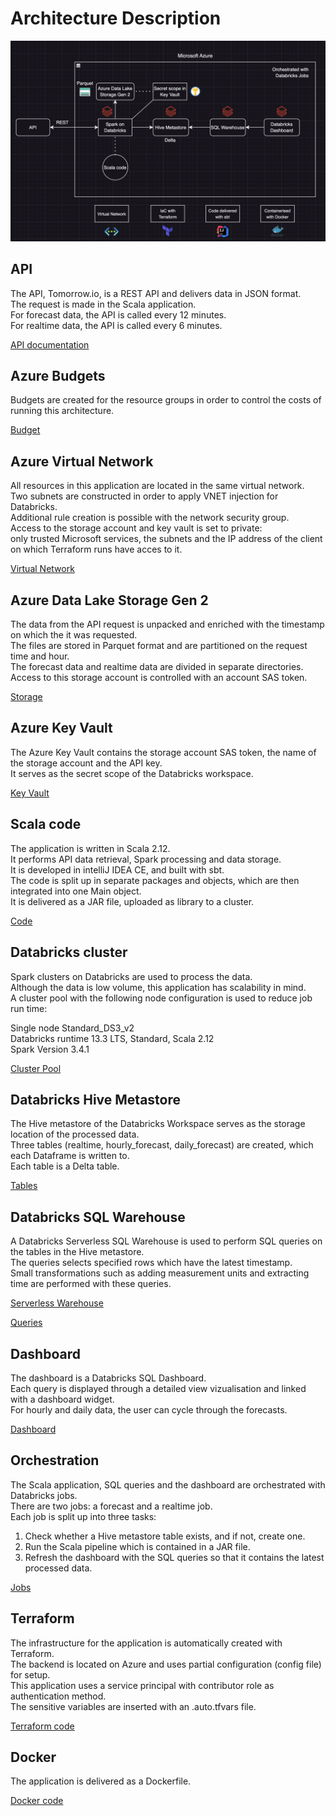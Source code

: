 # Architecture Description

![Architecture Diagram](diagram.png)

## API

The API, Tomorrow.io, is a REST API and delivers data in JSON format.  
The request is made in the Scala application.  
For forecast data, the API is called every 12 minutes.  
For realtime data, the API is called every 6 minutes.

[API documentation](API.md)

## Azure Budgets

Budgets are created for the resource groups in order to control the costs of running this architecture.

[Budget](/code/terraform/modules/azure/budget/main.tf)

## Azure Virtual Network

All resources in this application are located in the same virtual network.  
Two subnets are constructed in order to apply VNET injection for Databricks.  
Additional rule creation is possible with the network security group.  
Access to the storage account and key vault is set to private:  
only trusted Microsoft services, the subnets and the IP address of the client on which Terraform runs have acces to it.

[Virtual Network](/code/terraform/modules/azure/vnet/main.tf)

## Azure Data Lake Storage Gen 2  

The data from the API request is unpacked and enriched with the timestamp on which the it was requested.  
The files are stored in Parquet format and are partitioned on the request time and hour.  
The forecast data and realtime data are divided in separate directories.  
Access to this storage account is controlled with an account SAS token.  

[Storage](/code/terraform/modules/azure/storage/main.tf)

## Azure Key Vault

The Azure Key Vault contains the storage account SAS token, the name of the storage account and the API key.  
It serves as the secret scope of the Databricks workspace.  

[Key Vault](/code/terraform/modules/azure/keyvault/main.tf)

## Scala code

The application is written in Scala 2.12.  
It performs API data retrieval, Spark processing and data storage.  
It is developed in intelliJ IDEA CE, and built with sbt.  
The code is split up in separate packages and objects, which are then integrated into one Main object.  
It is delivered as a JAR file, uploaded as library to a cluster.  

[Code](/documentation/packages/main.md)

## Databricks cluster

Spark clusters on Databricks are used to process the data.  
Although the data is low volume, this application has scalability in mind.  
A cluster pool with the following node configuration is used to reduce job run time:  

Single node Standard_DS3_v2  
Databricks runtime 13.3 LTS, Standard, Scala 2.12  
Spark Version 3.4.1  

[Cluster Pool](/code/terraform/modules/databricks/compute/main.tf)

## Databricks Hive Metastore

The Hive metastore of the Databricks Workspace serves as the storage location of the processed data.  
Three tables (realtime, hourly_forecast, daily_forecast) are created, which each Dataframe is written to.  
Each table is a Delta table.  

[Tables](/code/terraform/modules/databricks/query/main.tf)

## Databricks SQL Warehouse

A Databricks Serverless SQL Warehouse is used to perform SQL queries on the tables in the Hive metastore.  
The queries selects specified rows which have the latest timestamp.  
Small transformations such as adding measurement units and extracting time are performed with these queries.  

[Serverless Warehouse](/code/terraform/modules/databricks/compute/main.tf)

[Queries](/code/terraform/modules/databricks/query/main.tf)

## Dashboard

The dashboard is a Databricks SQL Dashboard.  
Each query is displayed through a detailed view vizualisation and linked with a dashboard widget.  
For hourly and daily data, the user can cycle through the forecasts.  

[Dashboard](/code/terraform/modules/databricks/visualisation/main.tf)

## Orchestration

The Scala application, SQL queries and the dashboard are orchestrated with Databricks jobs.  
There are two jobs: a forecast and a realtime job.  
Each job is split up into three tasks:  

1) Check whether a Hive metastore table exists, and if not, create one.  
2) Run the Scala pipeline which is contained in a JAR file.  
3) Refresh the dashboard with the SQL queries so that it contains the latest processed data.

[Jobs](/code/terraform/modules/databricks/job/main.tf)

## Terraform

The infrastructure for the application is automatically created with Terraform.  
The backend is located on Azure and uses partial configuration (config file) for setup.  
This application uses a service principal with contributor role as authentication method.  
The sensitive variables are inserted with an .auto.tfvars file.

[Terraform code](/code/terraform/main.tf)

## Docker

The application is delivered as a Dockerfile.  

[Docker code](/Dockerfile)
